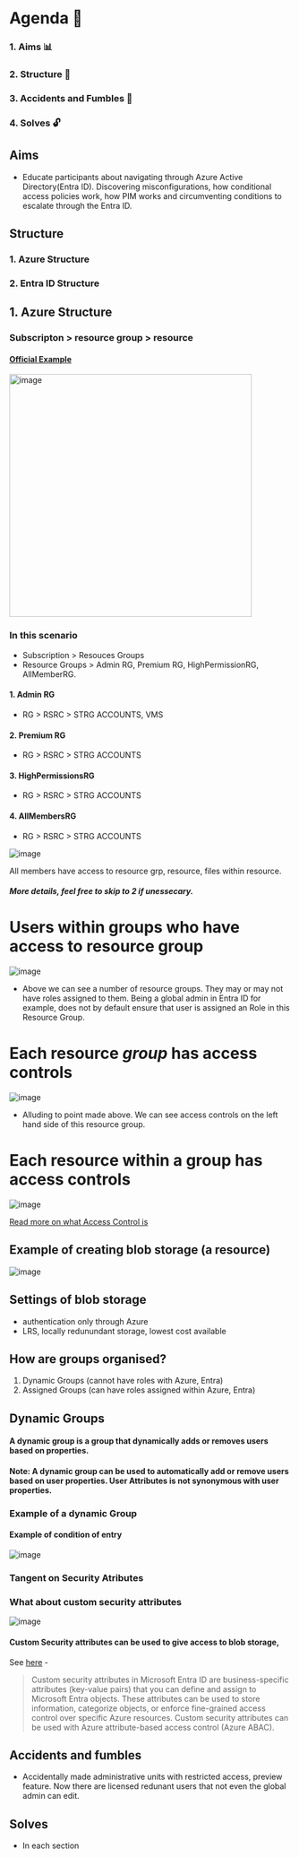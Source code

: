 # Agenda :mushroom:

### 1. Aims :bar_chart:
### 2. Structure :evergreen_tree:
### 3. Accidents and Fumbles :ghost:
### 4. Solves :unlock:

## Aims 

* Educate participants about navigating through Azure Active Directory(Entra ID). Discovering misconfigurations, how conditional access policies work, how PIM works and circumventing conditions to escalate through the Entra ID.

## Structure 

### 1. Azure Structure 
### 2. Entra ID Structure 

## 1. Azure Structure 

### Subscripton > resource group > resource  

#### [Official Example][officialexample] 

[officialexample]: https://learn.microsoft.com/en-us/azure/cloud-adoption-framework/ready/azure-setup-guide/organize-resources

<img width="433" alt="image" src="https://github.com/IshaqSiddiqui/Revolutionary/assets/100017925/f172a30c-a24c-4dd9-8aaf-53b6e90c13a3">

### In this scenario 

* Subscription > Resouces Groups
* Resource Groups > Admin RG, Premium RG, HighPermissionRG, AllMemberRG.

#### 1. Admin RG
* RG > RSRC > STRG ACCOUNTS, VMS

#### 2. Premium RG
* RG > RSRC > STRG ACCOUNTS

#### 3. HighPermissionsRG
* RG > RSRC > STRG ACCOUNTS

#### 4. AllMembersRG
* RG > RSRC > STRG ACCOUNTS

![image](https://github.com/IshaqSiddiqui/Revolutionary/assets/100017925/d35b3605-0a3e-47e4-a6cc-67f1fd12253f)

All members have access to resource grp, resource, files within resource. 

##### More details, feel free to skip to 2 if unessecary. 

# Users within groups who have access to resource group
  
![image](https://github.com/IshaqSiddiqui/Revolutionary/assets/100017925/8458d12b-0f82-4388-91c6-ece5150bdc8b)

* Above we can see a number of resource groups. They may or may not have roles assigned to them. Being a global admin in Entra ID for example, does not by default ensure that user is assigned an Role in this Resource Group. 

# Each resource *group* has access controls
  
![image](https://github.com/IshaqSiddiqui/Revolutionary/assets/100017925/e44cb7f3-7ad1-4a39-a25f-aefade55a303)

* Alluding to point made above. We can see access controls on the left hand side of this resource group. 

# Each resource within a group has access controls
![image](https://github.com/IshaqSiddiqui/Revolutionary/assets/100017925/4f441177-c5dc-4b23-bdaa-8725ff15af83)

[Read more on what Access Control is][recent]

[recent]:https://www.microsoft.com/en-au/security/business/security-101/what-is-access-control

## Example of creating blob storage (a resource) 

![image](https://github.com/IshaqSiddiqui/Revolutionary/assets/100017925/0f7c2e21-68e4-4625-944e-6486ab2bc310)

## Settings of blob storage 
* authentication only through Azure
* LRS, locally redunundant storage, lowest cost available

## How are groups organised? 
1. Dynamic Groups (cannot have roles with Azure, Entra)
2. Assigned Groups (can have roles assigned within Azure, Entra)

  
## Dynamic Groups 

#### A dynamic group is a group that dynamically adds or removes users based on properties.

#### Note: A dynamic group can be used to automatically add or remove users based on user properties. User Attributes is not synonymous with user properties. 

### Example of a dynamic Group


#### Example of condition of entry 
![image](https://github.com/IshaqSiddiqui/Revolutionary/assets/100017925/5c9cb3ed-ec6d-4e15-b25b-dc3a5ee46b75)



### Tangent on Security Atributes 

### What about custom security attributes
![image](https://github.com/IshaqSiddiqui/Revolutionary/assets/100017925/50cc2821-0c12-4fa8-b2ef-a388300292d8)

#### Custom Security attributes can be used to give access to blob storage, 

See [here][customattr] - 

> Custom security attributes in Microsoft Entra ID are business-specific attributes (key-value pairs) that  you can define and assign to Microsoft Entra objects. These attributes can be used to store information,  categorize objects, or enforce fine-grained access control over specific Azure resources. Custom security attributes can be used with Azure attribute-based access control (Azure ABAC).

[customattr]: https://learn.microsoft.com/en-us/azure/active-directory/fundamentals/custom-security-attributes-overview







## Accidents and fumbles 
* Accidentally made administrative units with restricted access, preview feature. Now there are licensed redunant users that not even the global admin can edit.

## Solves 
* In each section




